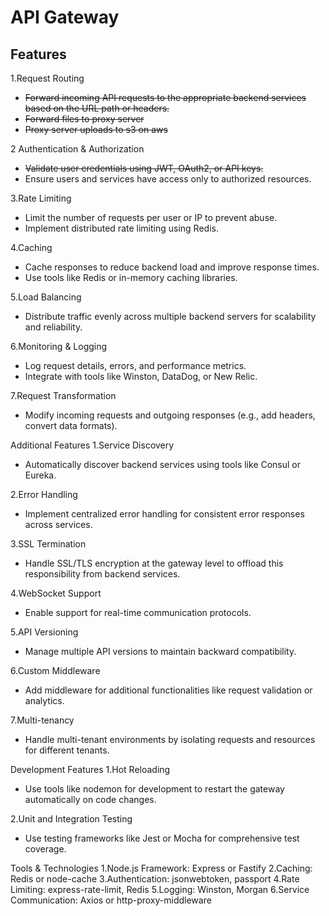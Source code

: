 # API Gateway

## Features

1.Request Routing

- ~~Forward incoming API requests to the appropriate backend services based on the URL path or headers.~~
- ~~Forward files to proxy server~~
- ~~Proxy server uploads to s3 on aws~~

2 Authentication & Authorization

- ~~Validate user credentials using JWT, OAuth2, or API keys.~~
- Ensure users and services have access only to authorized resources.

3.Rate Limiting

- Limit the number of requests per user or IP to prevent abuse.
- Implement distributed rate limiting using Redis.

4.Caching

- Cache responses to reduce backend load and improve response times.
- Use tools like Redis or in-memory caching libraries.

5.Load Balancing

- Distribute traffic evenly across multiple backend servers for scalability and reliability.

6.Monitoring & Logging

- Log request details, errors, and performance metrics.
- Integrate with tools like Winston, DataDog, or New Relic.

7.Request Transformation

- Modify incoming requests and outgoing responses (e.g., add headers, convert data formats).

Additional Features
1.Service Discovery

- Automatically discover backend services using tools like Consul or Eureka.

2.Error Handling

- Implement centralized error handling for consistent error responses across services.

3.SSL Termination

- Handle SSL/TLS encryption at the gateway level to offload this responsibility from backend services.

4.WebSocket Support

- Enable support for real-time communication protocols.

5.API Versioning

- Manage multiple API versions to maintain backward compatibility.

6.Custom Middleware

- Add middleware for additional functionalities like request validation or analytics.

7.Multi-tenancy

- Handle multi-tenant environments by isolating requests and resources for different tenants.

Development Features
1.Hot Reloading

- Use tools like nodemon for development to restart the gateway automatically on code changes.

2.Unit and Integration Testing

- Use testing frameworks like Jest or Mocha for comprehensive test coverage.

Tools & Technologies
1.Node.js Framework: Express or Fastify
2.Caching: Redis or node-cache
3.Authentication: jsonwebtoken, passport
4.Rate Limiting: express-rate-limit, Redis
5.Logging: Winston, Morgan
6.Service Communication: Axios or http-proxy-middleware
